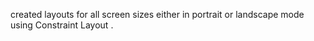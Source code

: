 created layouts for all screen sizes either in portrait or landscape mode using Constraint Layout .
